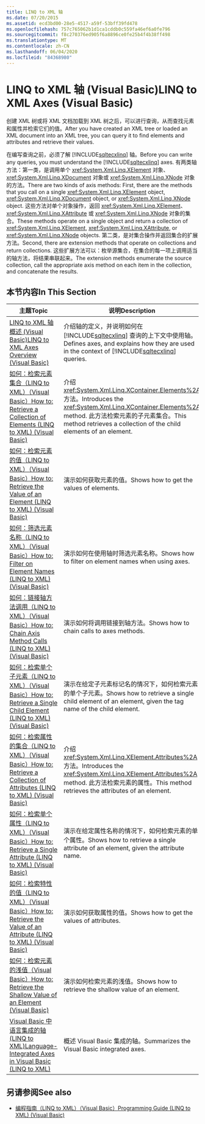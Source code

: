 ```yaml
---
title: LINQ to XML 轴
ms.date: 07/20/2015
ms.assetid: ecd3bd00-28e5-4517-a59f-53bff39fd478
ms.openlocfilehash: 757c765062b1d1ca1cddb0c559fa46ef6a0fe796
ms.sourcegitcommit: f8c270376ed905f6a8896ce0fe25b4f4b38ff498
ms.translationtype: MT
ms.contentlocale: zh-CN
ms.lasthandoff: 06/04/2020
ms.locfileid: "84368980"
---
```

# <a name="linq-to-xml-axes-visual-basic"></a><span data-ttu-id="f5d3f-102">LINQ to XML 轴 (Visual Basic)</span><span class="sxs-lookup"><span data-stu-id="f5d3f-102">LINQ to XML Axes (Visual Basic)</span></span>
<span data-ttu-id="f5d3f-103">创建 XML 树或将 XML 文档加载到 XML 树之后，可以进行查询，从而查找元素和属性并检索它们的值。</span><span class="sxs-lookup"><span data-stu-id="f5d3f-103">After you have created an XML tree or loaded an XML document into an XML tree, you can query it to find elements and attributes and retrieve their values.</span></span>  
  
 <span data-ttu-id="f5d3f-104">在编写查询之前，必须了解 [!INCLUDE[sqltecxlinq](~/includes/sqltecxlinq-md.md)] 轴。</span><span class="sxs-lookup"><span data-stu-id="f5d3f-104">Before you can write any queries, you must understand the [!INCLUDE[sqltecxlinq](~/includes/sqltecxlinq-md.md)] axes.</span></span> <span data-ttu-id="f5d3f-105">有两类轴方法：第一类，是调用单个 <xref:System.Xml.Linq.XElement> 对象、<xref:System.Xml.Linq.XDocument> 对象或 <xref:System.Xml.Linq.XNode> 对象的方法。</span><span class="sxs-lookup"><span data-stu-id="f5d3f-105">There are two kinds of axis methods: First, there are the methods that you call on a single <xref:System.Xml.Linq.XElement> object, <xref:System.Xml.Linq.XDocument> object, or <xref:System.Xml.Linq.XNode> object.</span></span> <span data-ttu-id="f5d3f-106">这些方法对单个对象操作，返回 <xref:System.Xml.Linq.XElement>、<xref:System.Xml.Linq.XAttribute> 或 <xref:System.Xml.Linq.XNode> 对象的集合。</span><span class="sxs-lookup"><span data-stu-id="f5d3f-106">These methods operate on a single object and return a collection of <xref:System.Xml.Linq.XElement>, <xref:System.Xml.Linq.XAttribute>, or <xref:System.Xml.Linq.XNode> objects.</span></span> <span data-ttu-id="f5d3f-107">第二类，是对集合操作并返回集合的扩展方法。</span><span class="sxs-lookup"><span data-stu-id="f5d3f-107">Second, there are extension methods that operate on collections and return collections.</span></span> <span data-ttu-id="f5d3f-108">这些扩展方法可以：枚举源集合，在集合的每一项上调用适当的轴方法，将结果串联起来。</span><span class="sxs-lookup"><span data-stu-id="f5d3f-108">The extension methods enumerate the source collection, call the appropriate axis method on each item in the collection, and concatenate the results.</span></span>  
  
## <a name="in-this-section"></a><span data-ttu-id="f5d3f-109">本节内容</span><span class="sxs-lookup"><span data-stu-id="f5d3f-109">In This Section</span></span>  
  
|<span data-ttu-id="f5d3f-110">主题</span><span class="sxs-lookup"><span data-stu-id="f5d3f-110">Topic</span></span>|<span data-ttu-id="f5d3f-111">说明</span><span class="sxs-lookup"><span data-stu-id="f5d3f-111">Description</span></span>|  
|-----------|-----------------|  
|[<span data-ttu-id="f5d3f-112">LINQ to XML 轴概述 (Visual Basic)</span><span class="sxs-lookup"><span data-stu-id="f5d3f-112">LINQ to XML Axes Overview (Visual Basic)</span></span>](linq-to-xml-axes-overview.md)|<span data-ttu-id="f5d3f-113">介绍轴的定义，并说明如何在 [!INCLUDE[sqltecxlinq](~/includes/sqltecxlinq-md.md)] 查询的上下文中使用轴。</span><span class="sxs-lookup"><span data-stu-id="f5d3f-113">Defines axes, and explains how they are used in the context of [!INCLUDE[sqltecxlinq](~/includes/sqltecxlinq-md.md)] queries.</span></span>|  
|[<span data-ttu-id="f5d3f-114">如何：检索元素集合（LINQ to XML）（Visual Basic）</span><span class="sxs-lookup"><span data-stu-id="f5d3f-114">How to: Retrieve a Collection of Elements (LINQ to XML) (Visual Basic)</span></span>](how-to-retrieve-a-collection-of-elements-linq-to-xml.md)|<span data-ttu-id="f5d3f-115">介绍 <xref:System.Xml.Linq.XContainer.Elements%2A> 方法。</span><span class="sxs-lookup"><span data-stu-id="f5d3f-115">Introduces the <xref:System.Xml.Linq.XContainer.Elements%2A> method.</span></span> <span data-ttu-id="f5d3f-116">此方法检索元素的子元素集合。</span><span class="sxs-lookup"><span data-stu-id="f5d3f-116">This method retrieves a collection of the child elements of an element.</span></span>|  
|[<span data-ttu-id="f5d3f-117">如何：检索元素的值（LINQ to XML）（Visual Basic）</span><span class="sxs-lookup"><span data-stu-id="f5d3f-117">How to: Retrieve the Value of an Element (LINQ to XML) (Visual Basic)</span></span>](how-to-retrieve-the-value-of-an-element-linq-to-xml.md)|<span data-ttu-id="f5d3f-118">演示如何获取元素的值。</span><span class="sxs-lookup"><span data-stu-id="f5d3f-118">Shows how to get the values of elements.</span></span>|  
|[<span data-ttu-id="f5d3f-119">如何：筛选元素名称（LINQ to XML）（Visual Basic）</span><span class="sxs-lookup"><span data-stu-id="f5d3f-119">How to: Filter on Element Names (LINQ to XML) (Visual Basic)</span></span>](how-to-filter-on-element-names-linq-to-xml.md)|<span data-ttu-id="f5d3f-120">演示如何在使用轴时筛选元素名称。</span><span class="sxs-lookup"><span data-stu-id="f5d3f-120">Shows how to filter on element names when using axes.</span></span>|  
|[<span data-ttu-id="f5d3f-121">如何：链接轴方法调用（LINQ to XML）（Visual Basic）</span><span class="sxs-lookup"><span data-stu-id="f5d3f-121">How to: Chain Axis Method Calls (LINQ to XML) (Visual Basic)</span></span>](how-to-chain-axis-method-calls-linq-to-xml.md)|<span data-ttu-id="f5d3f-122">演示如何将调用链接到轴方法。</span><span class="sxs-lookup"><span data-stu-id="f5d3f-122">Shows how to chain calls to axes methods.</span></span>|  
|[<span data-ttu-id="f5d3f-123">如何：检索单个子元素（LINQ to XML）（Visual Basic）</span><span class="sxs-lookup"><span data-stu-id="f5d3f-123">How to: Retrieve a Single Child Element (LINQ to XML) (Visual Basic)</span></span>](how-to-retrieve-a-single-child-element-linq-to-xml.md)|<span data-ttu-id="f5d3f-124">演示在给定子元素标记名的情况下，如何检索元素的单个子元素。</span><span class="sxs-lookup"><span data-stu-id="f5d3f-124">Shows how to retrieve a single child element of an element, given the tag name of the child element.</span></span>|  
|[<span data-ttu-id="f5d3f-125">如何：检索属性的集合（LINQ to XML）（Visual Basic）</span><span class="sxs-lookup"><span data-stu-id="f5d3f-125">How to: Retrieve a Collection of Attributes (LINQ to XML) (Visual Basic)</span></span>](how-to-retrieve-a-collection-of-attributes-linq-to-xml.md)|<span data-ttu-id="f5d3f-126">介绍 <xref:System.Xml.Linq.XElement.Attributes%2A> 方法。</span><span class="sxs-lookup"><span data-stu-id="f5d3f-126">Introduces the <xref:System.Xml.Linq.XElement.Attributes%2A> method.</span></span> <span data-ttu-id="f5d3f-127">此方法检索元素的属性。</span><span class="sxs-lookup"><span data-stu-id="f5d3f-127">This method retrieves the attributes of an element.</span></span>|  
|[<span data-ttu-id="f5d3f-128">如何：检索单个属性（LINQ to XML）（Visual Basic）</span><span class="sxs-lookup"><span data-stu-id="f5d3f-128">How to: Retrieve a Single Attribute (LINQ to XML) (Visual Basic)</span></span>](how-to-retrieve-a-single-attribute-linq-to-xml.md)|<span data-ttu-id="f5d3f-129">演示在给定属性名称的情况下，如何检索元素的单个属性。</span><span class="sxs-lookup"><span data-stu-id="f5d3f-129">Shows how to retrieve a single attribute of an element, given the attribute name.</span></span>|  
|[<span data-ttu-id="f5d3f-130">如何：检索特性的值（LINQ to XML）（Visual Basic）</span><span class="sxs-lookup"><span data-stu-id="f5d3f-130">How to: Retrieve the Value of an Attribute (LINQ to XML) (Visual Basic)</span></span>](how-to-retrieve-the-value-of-an-attribute-linq-to-xml.md)|<span data-ttu-id="f5d3f-131">演示如何获取属性的值。</span><span class="sxs-lookup"><span data-stu-id="f5d3f-131">Shows how to get the values of attributes.</span></span>|  
|[<span data-ttu-id="f5d3f-132">如何：检索元素的浅值（Visual Basic）</span><span class="sxs-lookup"><span data-stu-id="f5d3f-132">How to: Retrieve the Shallow Value of an Element (Visual Basic)</span></span>](how-to-retrieve-the-shallow-value-of-an-element.md)|<span data-ttu-id="f5d3f-133">演示如何检索元素的浅值。</span><span class="sxs-lookup"><span data-stu-id="f5d3f-133">Shows how to retrieve the shallow value of an element.</span></span>|  
|[<span data-ttu-id="f5d3f-134">Visual Basic 中语言集成的轴 (LINQ to XML)</span><span class="sxs-lookup"><span data-stu-id="f5d3f-134">Language-Integrated Axes in Visual Basic (LINQ to XML)</span></span>](language-integrated-axes.md)|<span data-ttu-id="f5d3f-135">概述 Visual Basic 集成的轴。</span><span class="sxs-lookup"><span data-stu-id="f5d3f-135">Summarizes the Visual Basic integrated axes.</span></span>|  
  
## <a name="see-also"></a><span data-ttu-id="f5d3f-136">另请参阅</span><span class="sxs-lookup"><span data-stu-id="f5d3f-136">See also</span></span>

- [<span data-ttu-id="f5d3f-137">编程指南（LINQ to XML）（Visual Basic）</span><span class="sxs-lookup"><span data-stu-id="f5d3f-137">Programming Guide (LINQ to XML) (Visual Basic)</span></span>](programming-guide-linq-to-xml.md)
